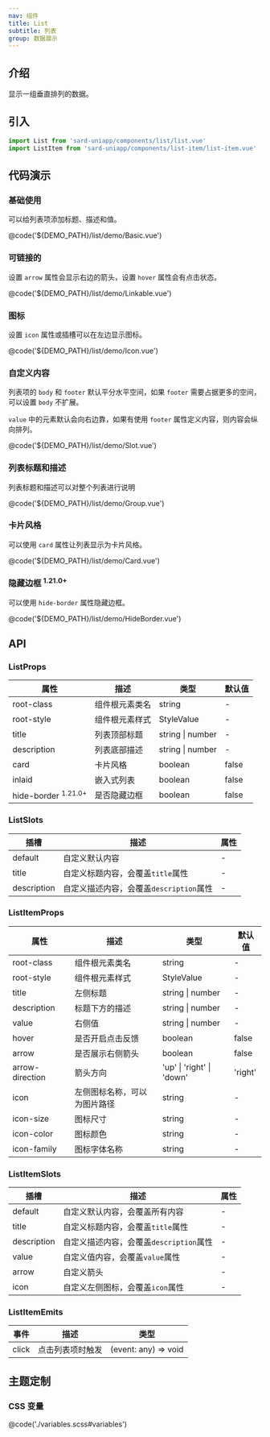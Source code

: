 ```yaml
---
nav: 组件
title: List
subtitle: 列表
group: 数据展示
---
```


## 介绍

显示一组垂直排列的数据。

## 引入

```ts
import List from 'sard-uniapp/components/list/list.vue'
import ListItem from 'sard-uniapp/components/list-item/list-item.vue'
```

## 代码演示

### 基础使用

可以给列表项添加标题、描述和值。

@code('${DEMO_PATH}/list/demo/Basic.vue')

### 可链接的

设置 `arrow` 属性会显示右边的箭头，设置 `hover` 属性会有点击状态。

@code('${DEMO_PATH}/list/demo/Linkable.vue')

### 图标

设置 `icon` 属性或插槽可以在左边显示图标。

@code('${DEMO_PATH}/list/demo/Icon.vue')

### 自定义内容

列表项的 `body` 和 `footer` 默认平分水平空间，如果 `footer` 需要占据更多的空间，可以设置 `body` 不扩展。

`value` 中的元素默认会向右边靠，如果有使用 `footer` 属性定义内容，则内容会纵向排列。

@code('${DEMO_PATH}/list/demo/Slot.vue')

### 列表标题和描述

列表标题和描述可以对整个列表进行说明

@code('${DEMO_PATH}/list/demo/Group.vue')

### 卡片风格

可以使用 `card` 属性让列表显示为卡片风格。

@code('${DEMO_PATH}/list/demo/Card.vue')

### 隐藏边框 <sup>1.21.0+</sup>

可以使用 `hide-border` 属性隐藏边框。

@code('${DEMO_PATH}/list/demo/HideBorder.vue')

## API

### ListProps

| 属性                           | 描述           | 类型             | 默认值 |
| ------------------------------ | -------------- | ---------------- | ------ |
| root-class                     | 组件根元素类名 | string           | -      |
| root-style                     | 组件根元素样式 | StyleValue       | -      |
| title                          | 列表顶部标题   | string \| number | -      |
| description                    | 列表底部描述   | string \| number | -      |
| card                           | 卡片风格       | boolean          | false  |
| inlaid                         | 嵌入式列表     | boolean          | false  |
| hide-border <sup>1.21.0+</sup> | 是否隐藏边框   | boolean          | false  |

### ListSlots

| 插槽        | 描述                                    | 属性 |
| ----------- | --------------------------------------- | ---- |
| default     | 自定义默认内容                          | -    |
| title       | 自定义标题内容，会覆盖`title`属性       | -    |
| description | 自定义描述内容，会覆盖`description`属性 | -    |

### ListItemProps

| 属性            | 描述                         | 类型                      | 默认值  |
| --------------- | ---------------------------- | ------------------------- | ------- |
| root-class      | 组件根元素类名               | string                    | -       |
| root-style      | 组件根元素样式               | StyleValue                | -       |
| title           | 左侧标题                     | string \| number          | -       |
| description     | 标题下方的描述               | string \| number          | -       |
| value           | 右侧值                       | string \| number          | -       |
| hover           | 是否开启点击反馈             | boolean                   | false   |
| arrow           | 是否展示右侧箭头             | boolean                   | false   |
| arrow-direction | 箭头方向                     | 'up' \| 'right' \| 'down' | 'right' |
| icon            | 左侧图标名称，可以为图片路径 | string                    | -       |
| icon-size       | 图标尺寸                     | string                    | -       |
| icon-color      | 图标颜色                     | string                    | -       |
| icon-family     | 图标字体名称                 | string                    | -       |

### ListItemSlots

| 插槽        | 描述                                    | 属性 |
| ----------- | --------------------------------------- | ---- |
| default     | 自定义默认内容，会覆盖所有内容          | -    |
| title       | 自定义标题内容，会覆盖`title`属性       | -    |
| description | 自定义描述内容，会覆盖`description`属性 | -    |
| value       | 自定义值内容，会覆盖`value`属性         | -    |
| arrow       | 自定义箭头                              | -    |
| icon        | 自定义左侧图标，会覆盖`icon`属性        | -    |

### ListItemEmits

| 事件  | 描述             | 类型                 |
| ----- | ---------------- | -------------------- |
| click | 点击列表项时触发 | (event: any) => void |

## 主题定制

### CSS 变量

@code('./variables.scss#variables')
